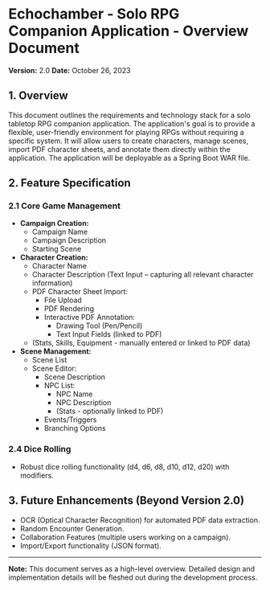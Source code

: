 # Echochamber - Solo RPG Companion Application - Overview Document

**Version:** 2.0
**Date:** October 26, 2023

## 1. Overview

This document outlines the requirements and technology stack for a solo tabletop RPG companion application. The application's goal is to provide a flexible, user-friendly environment for playing RPGs without requiring a specific system.  It will allow users to create characters, manage scenes, import PDF character sheets, and annotate them directly within the application. The application will be deployable as a Spring Boot WAR file.

## 2. Feature Specification

### 2.1 Core Game Management

*   **Campaign Creation:**
    *   Campaign Name
    *   Campaign Description
    *   Starting Scene
*   **Character Creation:**
    *   Character Name
    *   Character Description (Text Input –  capturing all relevant character information)
    *   PDF Character Sheet Import:
        *   File Upload
        *   PDF Rendering
        *   Interactive PDF Annotation:
            *   Drawing Tool (Pen/Pencil)
            *   Text Input Fields (linked to PDF)
    *   (Stats, Skills, Equipment - manually entered or linked to PDF data)
*   **Scene Management:**
    *   Scene List
    *   Scene Editor:
        *   Scene Description
        *   NPC List:
            *   NPC Name
            *   NPC Description
            *   (Stats - optionally linked to PDF)
        *   Events/Triggers
        *   Branching Options

### 2.4 Dice Rolling

*   Robust dice rolling functionality (d4, d6, d8, d10, d12, d20) with modifiers.

## 3. Future Enhancements (Beyond Version 2.0)

*   OCR (Optical Character Recognition) for automated PDF data extraction.
*   Random Encounter Generation.
*   Collaboration Features (multiple users working on a campaign).
*   Import/Export functionality (JSON format).



---

**Note:** This document serves as a high-level overview. Detailed design and implementation details will be fleshed out during the development process.